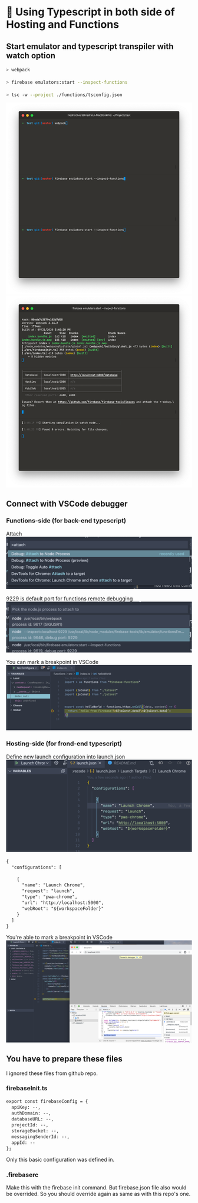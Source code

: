 # 🚀 Using Typescript in both side of Hosting and Functions

## Start emulator and typescript transpiler with watch option

```bash
> webpack

> firebase emulators:start --inspect-functions

> tsc -w --project ./functions/tsconfig.json
```

![ScreenShot](screenshots/commands.png)
![ScreenShot](screenshots/executed-commands.png)

## Connect with VSCode debugger

### Functions-side (for back-end typescript)

Attach
![ScreenShot](screenshots/attach.png)

9229 is default port for functions remote debugging
![ScreenShot](screenshots/9299.png)

You can mark a breakpoint in VSCode
![ScreenShot](screenshots/debugger.png)

### Hosting-side (for frond-end typescript)

Define new launch configuration into launch.json
![ScreenShot](screenshots/launch-setting.png)

```
{
  "configurations": [

    {
      "name": "Launch Chrome",
      "request": "launch",
      "type": "pwa-chrome",
      "url": "http://localhost:5000",
      "webRoot": "${workspaceFolder}"
    }
  ]
}
```

You're able to mark a breakpoint in VSCode
![ScreenShot](screenshots/frontend-breakpoint.png)


## You have to prepare these files

I ignored these files from github repo.

### firebaseInit.ts

```
export const firebaseConfig = {
  apiKey: --,
  authDomain: --,
  databaseURL: --,
  projectId: --,
  storageBucket: --,
  messagingSenderId: --,
  appId: --
};
```

Only this basic configuration was defined in.

### .firebaserc

Make this with the firebase init command.
But firebase.json file also would be overrided. So you should override again as same as with this repo's one.
